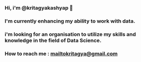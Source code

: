 ### Hi, i'm @kritagyakashyap 👋
### I'm currently enhancing my ability to work with data.
### i'm looking for an organisation to utilize my skills and knowledge in the field of Data Science.
### How to reach me : mailtokritagya@gmail.com

<!--
**kritagyakashyap/kritagyakashyap** is a ✨ _special_ ✨ repository because its `README.md` (this file) appears on your GitHub profile.

Here are some ideas to get you started:

- 🔭 I’m currently working on ...
- 🌱 I’m currently learning ...
- 👯 I’m looking to collaborate on ...
- 🤔 I’m looking for help with ...
- 💬 Ask me about ...
- 📫 How to reach me: ...
- 😄 Pronouns: ...
- ⚡ Fun fact: ...
-->
